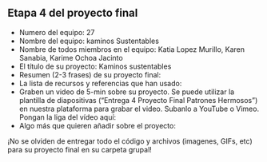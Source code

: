## Etapa 4 del proyecto final

- Numero del equipo: 27
- Nombre del equipo: kaminos Sustentables
- Nombre de todos miembros en el equipo: Katia Lopez Murillo, Karen Sanabia, Karime Ochoa Jacinto
- El título de su proyecto: Kaminos sustentables
- Resumen (2-3 frases) de su proyecto final:
- La lista de recursos y referencias que han usado:
- Graben un video de 5-min sobre su proyecto. Se puede utilizar la plantilla de diapositivas (“Entrega 4 Proyecto Final Patrones Hermosos”) en nuestra plataforma para grabar el video. Subanlo a YouTube o Vimeo. Pongan la liga del vídeo aquí: 
- Algo más que quieren añadir sobre el proyecto:

¡No se olviden de entregar todo el código y archivos (imagenes, GIFs, etc) para su proyecto final en su carpeta grupal!
